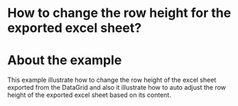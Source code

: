 # How to change the row height for the exported excel sheet?

# About the example

This example illustrate how to change the row height of the excel sheet exported from the DataGrid and also it illustrate how to auto adjust the row height of the exported excel sheet based on its content.